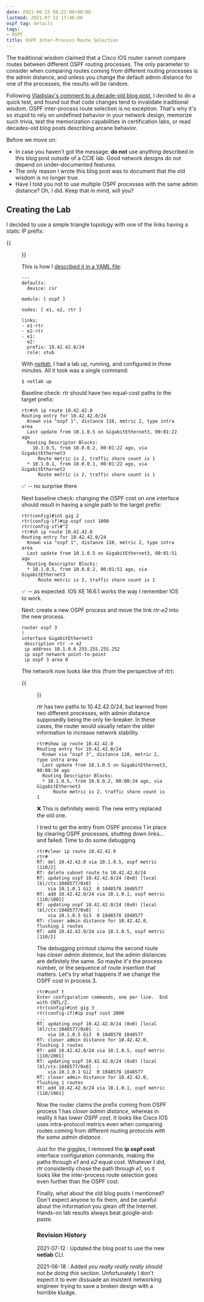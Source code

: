 ```yaml
---
date: 2021-06-15 08:22:00+00:00
lastmod: 2021-07-12 17:46:00
ospf_tag: details
tags:
- OSPF
title: OSPF Inter-Process Route Selection
---
```

The traditional wisdom claimed that a Cisco IOS router cannot compare routes between different OSPF routing processes. The only parameter to consider when comparing routes coming from different routing processes is the admin distance, and unless you change the default admin distance for one of the processes, the results will be random.

Following [Vladislav's comment to a decade-old blog post](https://blog.ipspace.net/2008/01/e1-and-e2-routes-in-ospf.html#639), I decided to do a quick test, and found out that code changes tend to invalidate traditional wisdom. OSPF inter-process route selection is no exception. That's why it's so stupid to rely on undefined behavior in your network design, memorize such trivia, test the memorization capabilities in certification labs, or read decades-old blog posts describing arcane behavior.
<!--more-->

Before we move on:

* In case you haven't got the message: **do not** use anything described in this blog post outside of a CCIE lab. Good network designs do not depend on under-documented features.
* The only reason I wrote this blog post was to document that the old wisdom is no longer true.
* Have I told you not to use multiple OSPF processes with the same admin distance? Oh, I did. Keep that in mind, will you?

## Creating the Lab

I decided to use a simple triangle topology with one of the links having a static IP prefix:

{{<figure src="/2021/06/OSPF-Inter-Process.png" caption="Lab topology">}}

This is how I [described it in a YAML file](https://github.com/ipspace/netlab-examples/tree/master/OSPF/multi-process):

```
---
defaults:
  device: csr

module: [ ospf ]

nodes: [ e1, e2, rtr ]

links:
- e1-rtr
- e2-rtr
- e1:
  e2:
  prefix: 10.42.42.0/24
  role: stub
```

With *[netlab](https://netlab.tools/)*, I had a lab up, running, and configured in three minutes. All it took was a single command:

```
$ netlab up
```

Baseline check: *rtr* should have two equal-cost paths to the target prefix:

```
rtr#sh ip route 10.42.42.0
Routing entry for 10.42.42.0/24
  Known via "ospf 1", distance 110, metric 2, type intra area
  Last update from 10.1.0.5 on GigabitEthernet3, 00:01:22 ago
  Routing Descriptor Blocks:
    10.1.0.5, from 10.0.0.2, 00:01:22 ago, via GigabitEthernet3
      Route metric is 2, traffic share count is 1
  * 10.1.0.1, from 10.0.0.1, 00:01:22 ago, via GigabitEthernet2
      Route metric is 2, traffic share count is 1
```

✅ -- no surprise there

Next baseline check: changing the OSPF cost on one interface should result in having a single path to the target prefix:

```
rtr(config)#int gig 2
rtr(config-if)#ip ospf cost 1000
rtr(config-if)#^Z
rtr#sh ip route 10.42.42.0
Routing entry for 10.42.42.0/24
  Known via "ospf 1", distance 110, metric 2, type intra area
  Last update from 10.1.0.5 on GigabitEthernet3, 00:01:51 ago
  Routing Descriptor Blocks:
  * 10.1.0.5, from 10.0.0.2, 00:01:51 ago, via GigabitEthernet3
      Route metric is 2, traffic share count is 1
```

✅ -- as expected. IOS XE 16.6.1 works the way I remember IOS to work.

Next: create a new OSPF process and move the link *rtr-e2* into the new process. 

```
router ospf 3
! 
interface GigabitEthernet3
 description rtr -> e2
 ip address 10.1.0.6 255.255.255.252
 ip ospf network point-to-point
 ip ospf 3 area 0
```

The network now looks like this (from the perspective of *rtr*):

{{<figure src="/2021/06/OSPF-Multi-Process.png" caption="Multi-process OSPF deployment on *rtr*">}}

*rtr* has two paths to 10.42.42.0/24, but learned from two different processes, with admin distance supposedly being the only tie-breaker. In these cases, the router would usually retain the older information to increase network stability.

```
rtr#show ip route 10.42.42.0
Routing entry for 10.42.42.0/24
  Known via "ospf 3", distance 110, metric 2, type intra area
  Last update from 10.1.0.5 on GigabitEthernet3, 00:00:34 ago
  Routing Descriptor Blocks:
  * 10.1.0.5, from 10.0.0.2, 00:00:34 ago, via GigabitEthernet3
      Route metric is 2, traffic share count is 1
```

❌ This is definitely weird. The new entry replaced the old one.

I tried to get the entry from OSPF process 1 in place by clearing OSPF processes, shutting down links... and failed. Time to do some debugging

```
rtr#clear ip route 10.42.42.0
rtr#
RT: del 10.42.42.0 via 10.1.0.5, ospf metric [110/2]
RT: delete subnet route to 10.42.42.0/24
RT: updating ospf 10.42.42.0/24 (0x0) [local lbl/ctx:1048577/0x0]  :
    via 10.1.0.1 Gi2  0 1048578 1048577
RT: add 10.42.42.0/24 via 10.1.0.1, ospf metric [110/1001]
RT: updating ospf 10.42.42.0/24 (0x0) [local lbl/ctx:1048577/0x0]  :
    via 10.1.0.5 Gi3  0 1048578 1048577
RT: closer admin distance for 10.42.42.0, flushing 1 routes
RT: add 10.42.42.0/24 via 10.1.0.5, ospf metric [110/2]
```

The debugging printout claims the second route has *closer admin distance*, but the admin distances are definitely the same. So maybe it's the process number, or the sequence of route insertion that matters. Let's try what happens if we change the OSPF cost in process 3.

```
rtr#conf t
Enter configuration commands, one per line.  End with CNTL/Z.
rtr(config)#int gig 3
rtr(config-if)#ip ospf cost 2000
...
RT: updating ospf 10.42.42.0/24 (0x0) [local lbl/ctx:1048577/0x0]  :
    via 10.1.0.5 Gi3  0 1048578 1048577
RT: closer admin distance for 10.42.42.0, flushing 1 routes
RT: add 10.42.42.0/24 via 10.1.0.5, ospf metric [110/2001]
RT: updating ospf 10.42.42.0/24 (0x0) [local lbl/ctx:1048577/0x0]  :
    via 10.1.0.1 Gi2  0 1048578 1048577
RT: closer admin distance for 10.42.42.0, flushing 1 routes
RT: add 10.42.42.0/24 via 10.1.0.1, ospf metric [110/1001]
```

Now the router claims the prefix coming from OSPF process 1 has *closer admin distance*, whereas in reality it has *lower OSPF cost*. It looks like Cisco IOS uses intra-protocol metrics even when comparing routes coming from different routing protocols *with the same admin distance*.

Just for the giggles, I removed the **ip ospf cost** interface configuration commands, making the paths through *e1* and *e2* equal cost. Whatever I did, *rtr* consistently chose the path through *e1*, so it looks like the inter-process route selection goes even further than the OSPF cost.

Finally, what about the old blog posts I mentioned? Don't expect anyone to fix them, and be careful about the information you glean off the Internet. Hands-on lab results always beat google-and-paste.

### Revision History

2021-07-12
: Updated the blog post to use the new **netlab** CLI.

2021-06-18
: Added _you really really really should not be doing this_ section. Unfortunately I don't expect it to ever dissuade an insistent networking engineer trying to save a broken design with a horrible kludge.